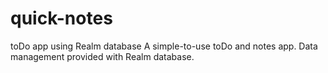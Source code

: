 # quick-notes
toDo app using Realm database
A simple-to-use toDo and notes app. Data management provided with Realm database.
